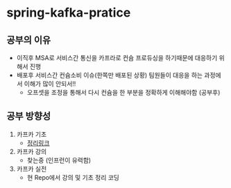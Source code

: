 # spring-kafka-pratice

## 공부의 이유
- 이직후 MSA로 서비스간 통신을 카프라로 컨슘 프로듀싱을 하기때문에 대응하기 위해서 진행
- 배포후 서비스간 컨슘소비 이슈(한쪽만 배포된 상황) 팀원들이 대응을 하는 과정에서 이해가 많이 안되서!!
  - 오프셋을 조정을 통해서 다시 컨슘을 한 부분을 정확하게 이해해야함 (공부후)

## 공부 방향성
1. 카프카 기초 
   - [정리링크](https://www.notion.so/park-zero-two/d7cad289173846e48c92dedad3f6c786)
2. 카프카 강의
   - 찾는중 (인프런이 유력함)
3. 카프카 실전 
   - 현 Repo에서 강의 및 기초 정리 코딩
